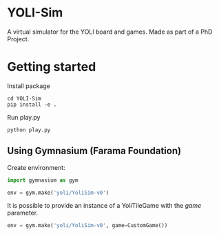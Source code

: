 # YOLI-Sim
A virtual simulator for the YOLI board and games. Made as part of a PhD Project.

# Getting started

Install package

```pycon
cd YOLI-Sim
pip install -e .
```

Run play.py

```pycon
python play.py
```

## Using Gymnasium (Farama Foundation)

Create environment:

```python
import gymnasium as gym

env = gym.make('yoli/YoliSim-v0')
```

It is possible to provide an instance of a YoliTileGame with the *game* parameter.

```python
env = gym.make('yoli/YoliSim-v0', game=CustomGame())
```